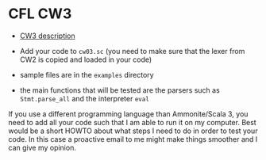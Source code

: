 # CFL CW3


* [CW3 description](https://cflmark.nms.kcl.ac.uk/hg/afl-material/raw-file/tip/cws/cw03.pdf) 

* Add your code to `cw03.sc` (you need to make sure that the lexer from CW2
is copied and loaded in your code)

* sample files are in the `examples` directory

* the main functions that will be tested are the parsers such as `Stmt.parse_all` and the interpreter `eval`

If you use a different programming language than Ammonite/Scala 3, you need to add all your code such that I am able to run it on my computer. Best would be a short HOWTO about what steps I need to do in order to test your code. In this case a proactive email to me might make things smoother and I can give my opinion.
